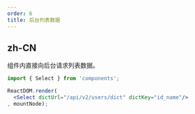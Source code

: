 ```yaml
---
order: 6
title: 后台列表数据
---
```


## zh-CN

组件内直接向后台请求列表数据。

````jsx
import { Select } from 'components';

ReactDOM.render(
  <Select dictUrl="/api/v2/users/dict" dictKey="id_name"/>
, mountNode);
````
